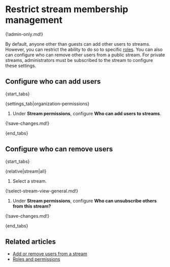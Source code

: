 # Restrict stream membership management

{!admin-only.md!}

By default, anyone other than guests can add other users to streams. However,
you can restrict the ability to do so to specific
[roles](/help/roles-and-permissions). You can also can configure who can remove
other users from a public stream. For private streams, administrators must be
subscribed to the stream to configure these settings.

## Configure who can add users

{start_tabs}

{settings_tab|organization-permissions}

1. Under **Stream permissions**, configure **Who can add users to streams**.

{!save-changes.md!}

{end_tabs}

## Configure who can remove users

{start_tabs}

{relative|stream|all}

1. Select a stream.

{!select-stream-view-general.md!}

1. Under **Stream permissions**, configure
   **Who can unsubscribe others from this stream?**

{!save-changes.md!}

{end_tabs}

## Related articles

* [Add or remove users from a stream](/help/add-or-remove-users-from-a-stream)
* [Roles and permissions](/help/roles-and-permissions)
